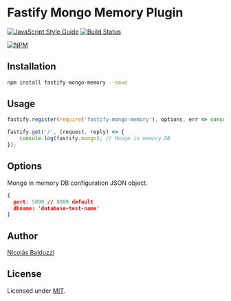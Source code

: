 # Fastify Mongo Memory Plugin

[![JavaScript Style Guide](https://img.shields.io/badge/code_style-standard-brightgreen.svg)](https://standardjs.com)
[![Build Status](https://travis-ci.org/nbalduzzi/fastify-mongo-memory.svg?branch=master)](https://travis-ci.org/nbalduzzi/fastify-mongo-memory)

[![NPM](https://nodei.co/npm/fastify-mongo-memory.png?downloads=true&downloadRank=true&stars=true)](https://nodei.co/npm/fastify-mongo-memory/)

## Installation

```bash
npm install fastify-mongo-memory --save
```

## Usage

```javascript
fastify.register(require('fastify-mongo-memory'), options, err => console.error(err));

fastify.get('/', (request, reply) => {
    console.log(fastify.mongo); // Mongo in memory DB
});
```

## Options

Mongo in memory DB configuration JSON object.

```json
{
  port: 5000 // 8000 default
  dbname: 'database-test-name'
}
```

## Author

[Nicolás Balduzzi](nico.balduzzi@gmail.com)

## License

Licensed under [MIT](./LICENSE).
